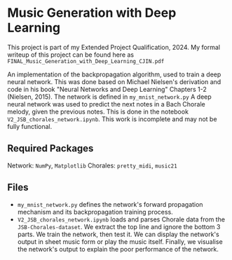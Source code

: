 # Music Generation with Deep Learning
This project is part of my Extended Project Qualification, 2024. My formal writeup of this project can be found here as ```FINAL_Music_Generation_with_Deep_Learning_CJIN.pdf```

An implementation of the backpropagation algorithm, used to train a deep neural network. This was done based on Michael Nielsen's derivation and code in his book "Neural Networks and Deep Learning" Chapters 1-2 (Nielsen, 2015). The network is defined in ```my_mnist_network.py```
A deep neural network was used to predict the next notes in a Bach Chorale melody, given the previous notes. This is done in the notebook ```V2_JSB_chorales_network.ipynb```. This work is incomplete and may not be fully functional.

## Required Packages
Network: ```NumPy```, ```Matplotlib```
Chorales: ```pretty_midi```, ```music21``` 

## Files
- ```my_mnist_network.py``` defines the network's forward propagation mechanism and its backpropagation training process. 
- ```V2_JSB_chorales_network.ipynb``` loads and parses Chorale data from the ```JSB-Chorales-dataset```. We extract the top line and ignore the bottom 3 parts. We train the network, then test it. We can display the network's output in sheet music form or play the music itself. Finally, we visualise the network's output to explain the poor performance of the network.






